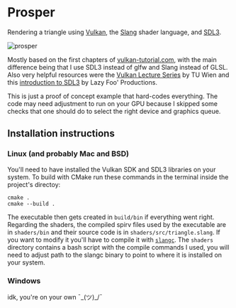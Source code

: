 # Prosper
Rendering a triangle using [Vulkan](https://www.vulkan.org/), the [Slang](https://shader-slang.com/) shader language, and [SDL3](https://wiki.libsdl.org/SDL3/FrontPage).

![prosper](https://github.com/user-attachments/assets/b6c25ff8-4819-4e0a-a845-8ec5e1df4333)

Mostly based on the first chapters of [vulkan-tutorial.com](https://vulkan-tutorial.com/), with the main difference being that I use SDL3 instead of glfw and Slang instead of GLSL. Also very helpful resources were the [Vulkan Lecture Series](https://www.youtube.com/playlist?list=PLmIqTlJ6KsE1Jx5HV4sd2jOe3V1KMHHgn) by TU Wien and this [introduction to SDL3](https://lazyfoo.net/tutorials/SDL3/01-hello-sdl3/index2.php) by Lazy Foo' Productions.

This is just a proof of concept example that hard-codes everything. The code may need adjustment to run on your GPU because I skipped some checks that one should do to select the right device and graphics queue.

## Installation instructions
### Linux (and probably Mac and BSD)
You'll need to have installed the Vulkan SDK and SDL3 libraries on your system. To build with CMake run these commands in the terminal inside the project's directoy:

```
cmake .
cmake --build .
```

The executable then gets created in `build/bin` if everything went right. 
Regarding the shaders, the compiled spirv files used by the executable are in `shaders/bin` and their source code is in `shaders/src/triangle.slang`. If you want to modify it you'll have to compile it with [`slangc`](https://github.com/shader-slang/slang). The `shaders` directory contains a bash script with the compile commands I used, you will need to adjust path to the slangc binary to point to where it is installed on your system.

### Windows
idk, you're on your own ¯\_(ツ)_/¯
